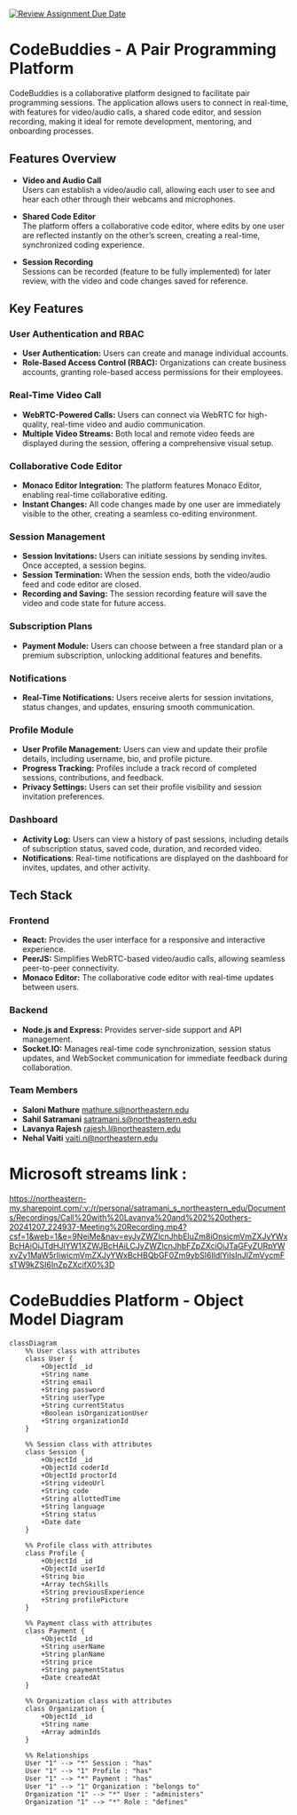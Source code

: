 [![Review Assignment Due Date](https://classroom.github.com/assets/deadline-readme-button-22041afd0340ce965d47ae6ef1cefeee28c7c493a6346c4f15d667ab976d596c.svg)](https://classroom.github.com/a/DIHvCS29)

# CodeBuddies - A Pair Programming Platform

CodeBuddies is a collaborative platform designed to facilitate pair programming sessions. The application allows users to connect in real-time, with features for video/audio calls, a shared code editor, and session recording, making it ideal for remote development, mentoring, and onboarding processes.

## Features Overview

- **Video and Audio Call**  
  Users can establish a video/audio call, allowing each user to see and hear each other through their webcams and microphones.

- **Shared Code Editor**  
  The platform offers a collaborative code editor, where edits by one user are reflected instantly on the other’s screen, creating a real-time, synchronized coding experience.

- **Session Recording**  
  Sessions can be recorded (feature to be fully implemented) for later review, with the video and code changes saved for reference.

## Key Features

### User Authentication and RBAC

- **User Authentication:** Users can create and manage individual accounts.
- **Role-Based Access Control (RBAC):** Organizations can create business accounts, granting role-based access permissions for their employees.

### Real-Time Video Call

- **WebRTC-Powered Calls:** Users can connect via WebRTC for high-quality, real-time video and audio communication.
- **Multiple Video Streams:** Both local and remote video feeds are displayed during the session, offering a comprehensive visual setup.

### Collaborative Code Editor

- **Monaco Editor Integration:** The platform features Monaco Editor, enabling real-time collaborative editing.
- **Instant Changes:** All code changes made by one user are immediately visible to the other, creating a seamless co-editing environment.

### Session Management

- **Session Invitations:** Users can initiate sessions by sending invites. Once accepted, a session begins.
- **Session Termination:** When the session ends, both the video/audio feed and code editor are closed.
- **Recording and Saving:** The session recording feature will save the video and code state for future access.

### Subscription Plans

- **Payment Module:** Users can choose between a free standard plan or a premium subscription, unlocking additional features and benefits.

### Notifications

- **Real-Time Notifications:** Users receive alerts for session invitations, status changes, and updates, ensuring smooth communication.

### Profile Module

- **User Profile Management:** Users can view and update their profile details, including username, bio, and profile picture.
- **Progress Tracking:** Profiles include a track record of completed sessions, contributions, and feedback.
- **Privacy Settings:** Users can set their profile visibility and session invitation preferences.

### Dashboard

- **Activity Log:** Users can view a history of past sessions, including details of subscription status, saved code, duration, and recorded video.
- **Notifications**: Real-time notifications are displayed on the dashboard for invites, updates, and other activity.

## Tech Stack

### Frontend

- **React:** Provides the user interface for a responsive and interactive experience.
- **PeerJS:** Simplifies WebRTC-based video/audio calls, allowing seamless peer-to-peer connectivity.
- **Monaco Editor:** The collaborative code editor with real-time updates between users.

### Backend

- **Node.js and Express:** Provides server-side support and API management.
- **Socket.IO:** Manages real-time code synchronization, session status updates, and WebSocket communication for immediate feedback during collaboration.

### Team Members

- **Saloni Mathure** mathure.s@northeastern.edu
- **Sahil Satramani** satramani.s@northeastern.edu
- **Lavanya Rajesh** rajesh.l@northeastern.edu
- **Nehal Vaiti** vaiti.n@northeastern.edu

# Microsoft streams link :

https://northeastern-my.sharepoint.com/:v:/r/personal/satramani_s_northeastern_edu/Documents/Recordings/Call%20with%20Lavanya%20and%202%20others-20241207_224937-Meeting%20Recording.mp4?csf=1&web=1&e=9NeiMe&nav=eyJyZWZlcnJhbEluZm8iOnsicmVmZXJyYWxBcHAiOiJTdHJlYW1XZWJBcHAiLCJyZWZlcnJhbFZpZXciOiJTaGFyZURpYWxvZy1MaW5rIiwicmVmZXJyYWxBcHBQbGF0Zm9ybSI6IldlYiIsInJlZmVycmFsTW9kZSI6InZpZXcifX0%3D

# CodeBuddies Platform - Object Model Diagram

```mermaid
classDiagram
    %% User class with attributes
    class User {
        +ObjectId _id
        +String name
        +String email
        +String password
        +String userType
        +String currentStatus
        +Boolean isOrganizationUser
        +String organizationId
    }

    %% Session class with attributes
    class Session {
        +ObjectId _id
        +ObjectId coderId
        +ObjectId proctorId
        +String videoUrl
        +String code
        +String allottedTime
        +String language
        +String status
        +Date date
    }

    %% Profile class with attributes
    class Profile {
        +ObjectId _id
        +ObjectId userId
        +String bio
        +Array techSkills
        +String previousExperience
        +String profilePicture
    }

    %% Payment class with attributes
    class Payment {
        +ObjectId _id
        +String userName
        +String planName
        +String price
        +String paymentStatus
        +Date createdAt
    }

    %% Organization class with attributes
    class Organization {
        +ObjectId _id
        +String name
        +Array adminIds
    }

    %% Relationships
    User "1" --> "*" Session : "has"
    User "1" --> "1" Profile : "has"
    User "1" --> "*" Payment : "has"
    User "1" --> "1" Organization : "belongs to"
    Organization "1" --> "*" User : "administers"
    Organization "1" --> "*" Role : "defines"


```
